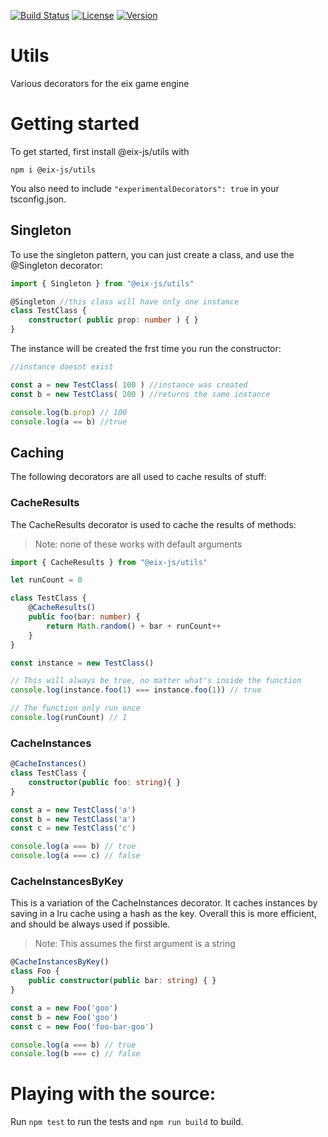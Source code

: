 [![Build Status](https://img.shields.io/travis/eix-js/utils.svg)](https://travis-ci.com/eix-js/utils) [![License](https://img.shields.io/github/license/eix-js/utils.svg)](https://github.com/eix-js/utils/blob/master/LICENSE.md) [![Version](https://img.shields.io/github/package-json/v/eix-js/utils.svg)](https://github.com/eix-js/utils)


# Utils
Various decorators for the eix game engine

# Getting started
To get started, first install @eix-js/utils with

```
npm i @eix-js/utils
```

You also need to include `"experimentalDecorators": true` in your tsconfig.json.

## Singleton
To use the singleton pattern, you can just create a class, and use the @Singleton decorator:

```ts
import { Singleton } from "@eix-js/utils"

@Singleton //this class will have only one instance
class TestClass {
    constructor( public prop: number ) { }
}
```

The instance will be created the frst time you run the constructor:
```ts
//instance doesnt exist

const a = new TestClass( 100 ) //instance was created
const b = new TestClass( 200 ) //returns the same instance

console.log(b.prop) // 100
console.log(a == b) //true
```

## Caching

The following decorators are all used to cache results of stuff:

### CacheResults
The CacheResults decorator is used to cache the results of methods:


> Note: none of these works with default arguments


```ts
import { CacheResults } from "@eix-js/utils"

let runCount = 0

class TestClass {
    @CacheResults()
    public foo(bar: number) {
        return Math.random() + bar + runCount++
    }
}

const instance = new TestClass()

// This will always be true, no matter what's inside the function
console.log(instance.foo(1) === instance.foo(1)) // true

// The function only run once
console.log(runCount) // 1
```

### CacheInstances

```ts
@CacheInstances()
class TestClass {
    constructor(public foo: string){ }
}

const a = new TestClass('a')
const b = new TestClass('a')
const c = new TestClass('c')

console.log(a === b) // true
console.log(a === c) // false
```

### CacheInstancesByKey
This is a variation of the CacheInstances decorator. It caches instances by saving in a lru cache using a hash as the key. Overall this is more efficient, and should be always used if possible. 

> Note: This assumes the first argument is a string

```ts
@CacheInstancesByKey()
class Foo {
    public constructor(public bar: string) { }
}

const a = new Foo('goo')
const b = new Foo('goo')
const c = new Foo('foo-bar-goo')

console.log(a === b) // true
console.log(b === c) // false
```

# Playing with the source:
Run `npm test` to run the tests and `npm run build` to build.






